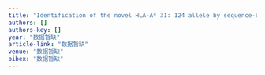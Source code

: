 ```yaml
---
title: "Identification of the novel HLA-A* 31: 124 allele by sequence-based typing in a Chinese cord blood donor."
authors: []
authors-key: []
year: "数据暂缺"
article-link: "数据暂缺"
venue: "数据暂缺"
bibex: "数据暂缺"
---
```

